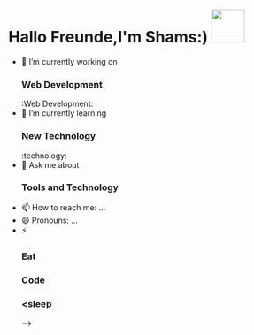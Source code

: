 <h1> Hallo Freunde,I'm Shams:) <img src ="https://media0.giphy.com/media/2FazhAHU2rNqOzEsg/200w.webp?cid=ecf05e47u3g68pdqkwbho4elu5kca9uv24ptgeylzpvnz94j&rid=200w.webp&ct=g" width="60"> </h1>



- 🔭 I’m currently working on <h3> Web Development</h3> :Web Development:
- 🌱 I’m currently learning <h3>New Technology </h3> :technology:
- 💬 Ask me about <h3>Tools and Technology </h3>
- 📫 How to reach me: ...
- 😄 Pronouns: ...
- ⚡ <h3>Eat</h3><h3>Code</h3><h3><sleep</h3>
-->
